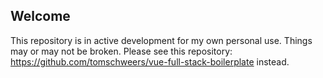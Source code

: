 ## Welcome
This repository is in active development for my own personal use. Things may or may not be broken. Please see this repository: https://github.com/tomschweers/vue-full-stack-boilerplate instead.
